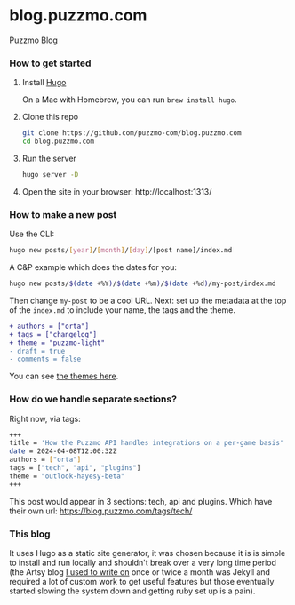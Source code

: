 # blog.puzzmo.com

Puzzmo Blog

### How to get started

1. Install [Hugo](https://gohugo.io/getting-started/installing/)

   On a Mac with Homebrew, you can run `brew install hugo`.

2. Clone this repo

   ```sh
   git clone https://github.com/puzzmo-com/blog.puzzmo.com
   cd blog.puzzmo.com
   ```

3. Run the server

   ```sh
   hugo server -D
   ```

4. Open the site in your browser: http://localhost:1313/

### How to make a new post

Use the CLI:

```sh
hugo new posts/[year]/[month]/[day]/[post name]/index.md
```

A C&P example which does the dates for you:

```sh
hugo new posts/$(date +%Y)/$(date +%m)/$(date +%d)/my-post/index.md
```

Then change `my-post` to be a cool URL. Next: set up the metadata at the top of the `index.md` to include your name, the tags and the theme.

```diff
+ authors = ["orta"]
+ tags = ["changelog"]
+ theme = "puzzmo-light"
- draft = true
- comments = false
```

You can see [the themes here](https://github.com/puzzmo-com/blog.puzzmo.com/tree/main/static/themes).


### How do we handle separate sections?

Right now, via tags:

```sh
+++
title = 'How the Puzzmo API handles integrations on a per-game basis'
date = 2024-04-08T12:00:32Z
authors = ["orta"]
tags = ["tech", "api", "plugins"]
theme = "outlook-hayesy-beta"
+++

```

This post would appear in 3 sections: tech, api and plugins. Which have their own url: https://blog.puzzmo.com/tags/tech/

### This blog

It uses Hugo as a static site generator, it was chosen because it is is simple to install and run locally and shouldn't break over a very long time period (the Artsy blog [I used to write on](https://artsy.github.io/blog/2019/05/03/ortas-best-of/) once or twice a month was Jekyll and required a lot of custom work to get useful features but those eventually started slowing the system down and getting ruby set up is a pain).
